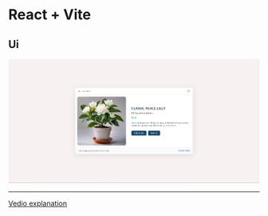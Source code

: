 # React + Vite

## Ui

![Screenshot](https://github.com/BRajendra10/React/blob/85120eca52942f39ca6a2435a6d38c26750bb563/my-first-react-app/public/My-first-react-app-ui.png)

---

[Vedio explanation](https://drive.google.com/file/d/1oRB8kMghszi5ggMPCiIkQuWAXBiG9e_1/view?usp=sharing)
